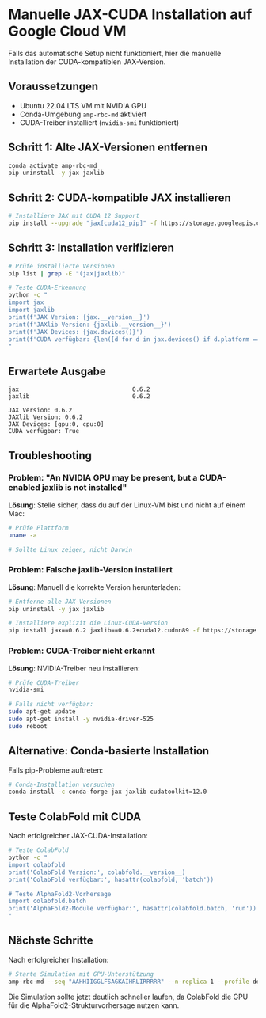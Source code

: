 # Manuelle JAX-CUDA Installation auf Google Cloud VM

Falls das automatische Setup nicht funktioniert, hier die manuelle Installation der CUDA-kompatiblen JAX-Version.

## Voraussetzungen

- Ubuntu 22.04 LTS VM mit NVIDIA GPU
- Conda-Umgebung `amp-rbc-md` aktiviert
- CUDA-Treiber installiert (`nvidia-smi` funktioniert)

## Schritt 1: Alte JAX-Versionen entfernen

```bash
conda activate amp-rbc-md
pip uninstall -y jax jaxlib
```

## Schritt 2: CUDA-kompatible JAX installieren

```bash
# Installiere JAX mit CUDA 12 Support
pip install --upgrade "jax[cuda12_pip]" -f https://storage.googleapis.com/jax-releases/jax_cuda_releases.html
```

## Schritt 3: Installation verifizieren

```bash
# Prüfe installierte Versionen
pip list | grep -E "(jax|jaxlib)"

# Teste CUDA-Erkennung
python -c "
import jax
import jaxlib
print(f'JAX Version: {jax.__version__}')
print(f'JAXlib Version: {jaxlib.__version__}')
print(f'JAX Devices: {jax.devices()}')
print(f'CUDA verfügbar: {len([d for d in jax.devices() if d.platform == \"gpu\"]) > 0}')
"
```

## Erwartete Ausgabe

```
jax                                0.6.2
jaxlib                             0.6.2

JAX Version: 0.6.2
JAXlib Version: 0.6.2
JAX Devices: [gpu:0, cpu:0]
CUDA verfügbar: True
```

## Troubleshooting

### Problem: "An NVIDIA GPU may be present, but a CUDA-enabled jaxlib is not installed"

**Lösung**: Stelle sicher, dass du auf der Linux-VM bist und nicht auf einem Mac:

```bash
# Prüfe Plattform
uname -a

# Sollte Linux zeigen, nicht Darwin
```

### Problem: Falsche jaxlib-Version installiert

**Lösung**: Manuell die korrekte Version herunterladen:

```bash
# Entferne alle JAX-Versionen
pip uninstall -y jax jaxlib

# Installiere explizit die Linux-CUDA-Version
pip install jax==0.6.2 jaxlib==0.6.2+cuda12.cudnn89 -f https://storage.googleapis.com/jax-releases/jax_cuda_releases.html
```

### Problem: CUDA-Treiber nicht erkannt

**Lösung**: NVIDIA-Treiber neu installieren:

```bash
# Prüfe CUDA-Treiber
nvidia-smi

# Falls nicht verfügbar:
sudo apt-get update
sudo apt-get install -y nvidia-driver-525
sudo reboot
```

## Alternative: Conda-basierte Installation

Falls pip-Probleme auftreten:

```bash
# Conda-Installation versuchen
conda install -c conda-forge jax jaxlib cudatoolkit=12.0
```

## Teste ColabFold mit CUDA

Nach erfolgreicher JAX-CUDA-Installation:

```bash
# Teste ColabFold
python -c "
import colabfold
print('ColabFold Version:', colabfold.__version__)
print('ColabFold verfügbar:', hasattr(colabfold, 'batch'))

# Teste AlphaFold2-Vorhersage
import colabfold.batch
print('AlphaFold2-Module verfügbar:', hasattr(colabfold.batch, 'run'))
"
```

## Nächste Schritte

Nach erfolgreicher Installation:

```bash
# Starte Simulation mit GPU-Unterstützung
amp-rbc-md --seq "AAHHIIGGLFSAGKAIHRLIRRRRR" --n-replica 1 --profile default -j 1
```

Die Simulation sollte jetzt deutlich schneller laufen, da ColabFold die GPU für die AlphaFold2-Strukturvorhersage nutzen kann. 
